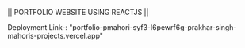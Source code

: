 || PORTFOLIO WEBSITE USING REACTJS ||

Deployment Link-: "portfolio-pmahori-syf3-l6pewrf6g-prakhar-singh-mahoris-projects.vercel.app"
